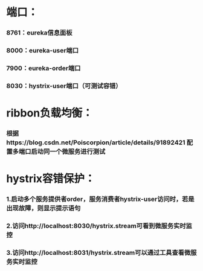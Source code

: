 # 端口：
### 8761：eureka信息面板
### 8000：eureka-user端口
### 7900：eureka-order端口
### 8030：hystrix-user端口（可测试容错）

# ribbon负载均衡：
### 根据https://blog.csdn.net/Poiscorpion/article/details/91892421 配置多端口启动同一个微服务进行测试

# hystrix容错保护：
### 1.启动多个服务提供者order，服务消费者hystrix-user访问时，若是出现故障，则显示提示语句
### 2.访问http://localhost:8030/hystrix.stream可看到微服务实时监控
### 3.访问http://localhost:8031/hystrix.stream可以通过工具查看微服务实时监控